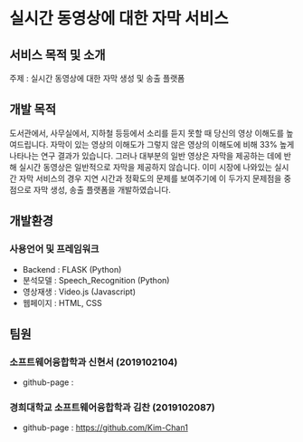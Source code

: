 # 실시간 동영상에 대한 자막 서비스
## 서비스 목적 및 소개 
주제 : 실시간 동영상에 대한 자막 생성 및 송출 플랫폼

## 개발 목적
도서관에서, 사무실에서, 지하철 등등에서 소리를 듣지 못할 때 당신의 영상 이해도를 높여드립니다.
자막이 있는 영상의 이해도가 그렇지 않은 영상의 이해도에 비해 33% 높게 나타나는 연구 결과가 있습니다. 그러나 대부분의 일반 영상은 자막을 제공하는 데에 반해 실시간 동영상은 일반적으로 자막을 제공하지 않습니다.
이미 시장에 나와있는 실시간 자막 서비스의 경우 지연 시간과 정확도의 문제를 보여주기에 이 두가지 문제점을 중점으로 자막 생성, 송출 플랫폼을 개발하였습니다.


## 개발환경
### 사용언어 및 프레임워크
* Backend : FLASK (Python)
* 분석모델 : Speech_Recognition (Python)
* 영상재생 : Video.js (Javascript)
* 웹페이지 : HTML, CSS

## 팀원
### 소프트웨어융합학과 신현서 (2019102104)
* github-page : 

### 경희대학교 소프트웨어융합학과 김찬 (2019102087)
* github-page : https://github.com/Kim-Chan1
